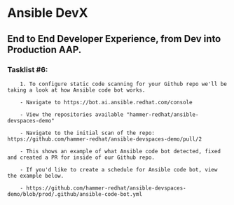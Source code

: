 # Ansible DevX 
## End to End Developer Experience, from Dev into Production AAP.

### Tasklist #6:
        1. To configure static code scanning for your Github repo we'll be taking a look at how Ansible code bot works. 

        - Navigate to https://bot.ai.ansible.redhat.com/console 

        - View the repositories available "hammer-redhat/ansible-devspaces-demo"

        - Navigate to the initial scan of the repo: https://github.com/hammer-redhat/ansible-devspaces-demo/pull/2

        - This shows an example of what Ansible code bot detected, fixed and created a PR for inside of our Github repo. 

        - If you'd like to create a schedule for Ansible code bot, view the example below.

        - https://github.com/hammer-redhat/ansible-devspaces-demo/blob/prod/.github/ansible-code-bot.yml
